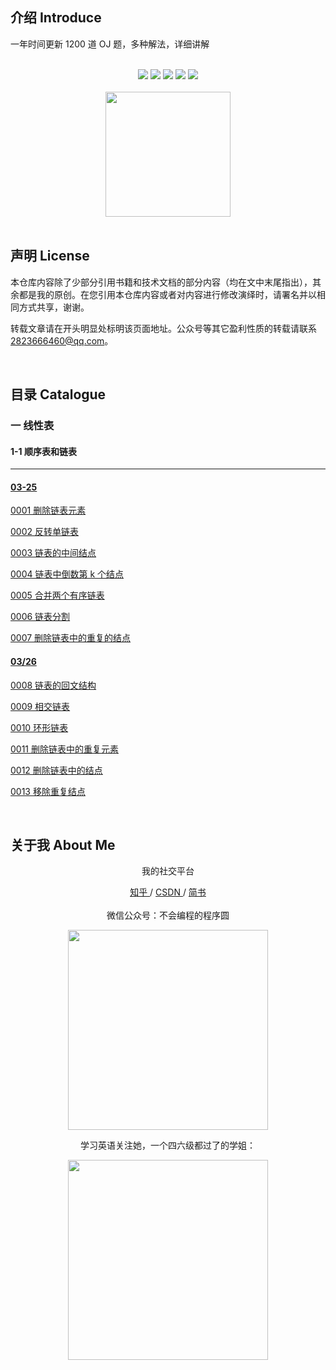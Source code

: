 ## 介绍  Introduce

一年时间更新 1200 道  OJ 题，多种解法，详细讲解



<br>

<div align="center">
    <a href="#"> <img src="https://img.shields.io/badge/language-C-orange"></a>
    <a href="#"> <img src="https://img.shields.io/badge/language-C++-purple"></a>
    <a href="#"> <img src="https://img.shields.io/badge/language-Java-green"></a>
    <a href="#weixin"> <img src="https://img.shields.io/badge/QQ%E7%BE%A4%E5%8F%B7-1040522517-blue"></a>
    <a href="#weixin"> <img src="https://img.shields.io/badge/%E5%BE%AE%E4%BF%A1%E5%85%AC%E4%BC%97%E5%8F%B7-%E4%B8%8D%E4%BC%9A%E7%BC%96%E7%A8%8B%E7%9A%84%E7%A8%8B%E5%BA%8F%E5%9C%86-blue"></a>
</div>

<br>

<div align="center">
    <img src="https://github.com/hairrrrr/1200_Problems/blob/master/img/logo.png" width="200px">
</div>

<br>

## 声明  License

本仓库内容除了少部分引用书籍和技术文档的部分内容（均在文中末尾指出），其余都是我的原创。在您引用本仓库内容或者对内容进行修改演绎时，请署名并以相同方式共享，谢谢。

转载文章请在开头明显处标明该页面地址。公众号等其它盈利性质的转载请联系 2823666460@qq.com。

<br>




<div>


## 目录 Catalogue

### 一 线性表
#### 1-1 顺序表和链表
***
#### <a href="https://github.com/hairrrrr/1200_Problems/tree/master/01%20DS/03-25">03-25</a>

<a href="https://github.com/hairrrrr/1200_Problems/tree/master/01%20DS/03-25/0001%20%E5%88%A0%E9%99%A4%E9%93%BE%E8%A1%A8%E5%85%83%E7%B4%A0">0001 删除链表元素</a>

<a href="https://github.com/hairrrrr/1200_Problems/tree/master/01%20DS/03-25/0002%20%E5%8F%8D%E8%BD%AC%E5%8D%95%E9%93%BE%E8%A1%A8">0002 反转单链表</a>

<a href="https://github.com/hairrrrr/1200_Problems/tree/master/01%20DS/03-25/0003%20%E9%93%BE%E8%A1%A8%E7%9A%84%E4%B8%AD%E9%97%B4%E7%BB%93%E7%82%B9">0003 链表的中间结点</a>

<a href="https://github.com/hairrrrr/1200_Problems/tree/master/01%20DS/03-25/0004%20%E9%93%BE%E8%A1%A8%E4%B8%AD%E5%80%92%E6%95%B0%E7%AC%AC%20k%20%E4%B8%AA%E7%BB%93%E7%82%B9">0004 链表中倒数第 k 个结点	</a>

<a href="https://github.com/hairrrrr/1200_Problems/tree/master/01%20DS/03-25/0005%20%E5%90%88%E5%B9%B6%E4%B8%A4%E4%B8%AA%E6%9C%89%E5%BA%8F%E9%93%BE%E8%A1%A8">0005 合并两个有序链表</a>

<a href="https://github.com/hairrrrr/1200_Problems/tree/master/01%20DS/03-25/0006%20%E9%93%BE%E8%A1%A8%E5%88%86%E5%89%B2">0006 链表分割</a>

<a href="https://github.com/hairrrrr/1200_Problems/tree/master/01%20DS/03-25/0007%20%E5%88%A0%E9%99%A4%E9%93%BE%E8%A1%A8%E4%B8%AD%E7%9A%84%E9%87%8D%E5%A4%8D%E7%9A%84%E7%BB%93%E7%82%B9">0007 删除链表中的重复的结点</a>

#### <a href="https://github.com/hairrrrr/1200_Problems/tree/master/01%20DS/03-26">03/26</a>

<a href="https://github.com/hairrrrr/1200_Problems/tree/master/01%20DS/03-26/0008%20%E9%93%BE%E8%A1%A8%E7%9A%84%E5%9B%9E%E6%96%87%E7%BB%93%E6%9E%84">0008 链表的回文结构</a>

<a href="https://github.com/hairrrrr/1200_Problems/tree/master/01%20DS/03-26/0009%20%E7%9B%B8%E4%BA%A4%E9%93%BE%E8%A1%A8">0009 相交链表</a>

<a href="https://github.com/hairrrrr/1200_Problems/tree/master/01%20DS/03-26/0010%20%E7%8E%AF%E5%BD%A2%E9%93%BE%E8%A1%A8">0010 环形链表</a>

<a href="https://github.com/hairrrrr/1200_Problems/tree/master/01%20DS/03-26/0011%20%E5%88%A0%E9%99%A4%E9%93%BE%E8%A1%A8%E4%B8%AD%E7%9A%84%E9%87%8D%E5%A4%8D%E5%85%83%E7%B4%A0">0011 删除链表中的重复元素</a>

<a href="https://github.com/hairrrrr/1200_Problems/tree/master/01%20DS/03-26/0012%20%E5%88%A0%E9%99%A4%E9%93%BE%E8%A1%A8%E4%B8%AD%E7%9A%84%E7%BB%93%E7%82%B9">0012 删除链表中的结点</a>

<a href="https://github.com/hairrrrr/1200_Problems/tree/master/01%20DS/03-26/0013%20%E7%A7%BB%E9%99%A4%E9%87%8D%E5%A4%8D%E7%BB%93%E7%82%B9">0013 移除重复结点</a>


<a href=""></a>

<a href=""></a>

<a href=""></a>

<a href=""></a>

<a href=""></a>

<a href=""></a>

<a href=""></a>

<a href=""></a>

<a href=""></a>

<a href=""></a>

<a href=""></a>

<a href=""></a>

</div>

</br>

## 关于我 About Me
<div id = "weixin" align="center">
<p>我的社交平台</p>
	<a href="https://www.zhihu.com/people/wang-ni-ma-46-25"> 知乎 </a> / <a href="https://blog.csdn.net/qq_44954010"> CSDN </a> / <a href="https://www.jianshu.com/u/30f0dcfc671c"> 简书 </a> 
	<br><br>
	微信公众号：不会编程的程序圆
    <p><img width="320px" src="https://github.com/hairrrrr/C-CrashCourse/blob/master/img/QR%20Code/1.png"></img></p>
    学习英语关注她，一个四六级都过了的学姐：
    <p><img width="320px" src="https://github.com/hairrrrr/C-CrashCourse/blob/master/img/QR%20Code/0.jpg"></img></p>

</div>